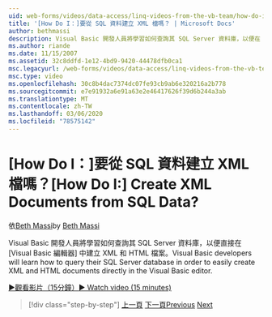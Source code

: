 ```yaml
---
uid: web-forms/videos/data-access/linq-videos-from-the-vb-team/how-do-i-create-xml-documents-from-sql-data
title: '[How Do I：]要從 SQL 資料建立 XML 檔嗎？ | Microsoft Docs'
author: bethmassi
description: Visual Basic 開發人員將學習如何查詢其 SQL Server 資料庫，以便在 Visual Basic 編輯器中輕鬆地直接建立 XML 和 HTML 檔案 。
ms.author: riande
ms.date: 11/15/2007
ms.assetid: 32c8ddfd-1e12-4bd9-9420-44478dfb0ca1
msc.legacyurl: /web-forms/videos/data-access/linq-videos-from-the-vb-team/how-do-i-create-xml-documents-from-sql-data
msc.type: video
ms.openlocfilehash: 30c8b4dac7374dc07fe93cb9ab6e320216a2b778
ms.sourcegitcommit: e7e91932a6e91a63e2e46417626f39d6b244a3ab
ms.translationtype: MT
ms.contentlocale: zh-TW
ms.lasthandoff: 03/06/2020
ms.locfileid: "78575142"
---
```

# <a name="how-do-i-create-xml-documents-from-sql-data"></a><span data-ttu-id="28d79-104">[How Do I：]要從 SQL 資料建立 XML 檔嗎？</span><span class="sxs-lookup"><span data-stu-id="28d79-104">[How Do I:] Create XML Documents from SQL Data?</span></span>

<span data-ttu-id="28d79-105">依[Beth Massi](https://github.com/bethmassi)</span><span class="sxs-lookup"><span data-stu-id="28d79-105">by [Beth Massi](https://github.com/bethmassi)</span></span>

<span data-ttu-id="28d79-106">Visual Basic 開發人員將學習如何查詢其 SQL Server 資料庫，以便直接在 [Visual Basic 編輯器] 中建立 XML 和 HTML 檔案。</span><span class="sxs-lookup"><span data-stu-id="28d79-106">Visual Basic developers will learn how to query their SQL Server database in order to easily create XML and HTML documents directly in the Visual Basic editor.</span></span>

[<span data-ttu-id="28d79-107">&#9654;觀看影片（15分鐘）</span><span class="sxs-lookup"><span data-stu-id="28d79-107">&#9654; Watch video (15 minutes)</span></span>](https://channel9.msdn.com/Blogs/ASP-NET-Site-Videos/how-do-i-create-xml-documents-from-sql-data)

> [!div class="step-by-step"]
> <span data-ttu-id="28d79-108">[上一頁](how-do-i-enable-xml-intellisense-and-use-xml-namespaces.md)
> [下一頁](how-do-i-create-excel-spreadsheets-using-linq-to-xml.md)</span><span class="sxs-lookup"><span data-stu-id="28d79-108">[Previous](how-do-i-enable-xml-intellisense-and-use-xml-namespaces.md)
[Next](how-do-i-create-excel-spreadsheets-using-linq-to-xml.md)</span></span>
